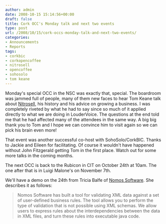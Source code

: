 ```yaml
---
author: admin
date: 2008-10-15 15:14:56+00:00
draft: false
title: Cork OCC's Monday talk and next two events
type: post
url: /2008/10/15/cork-occs-monday-talk-and-next-two-events/
categories:
- Announcements
- Reports
tags:
- corkbic
- corkopencoffee
- nitrosell
- opencoffee
- sohosolo
- tom keane
---
```


Monday's special OCC in the NSC was exactly that, special. The boardroom was jammed full of people, many of them new faces to hear Tom Keane talk about [Nitrosell](http://www.nitrosell.com/), his history and his advice on growing a business. I was completely riveted by what he had to say since so much of it applied directly to what we are doing in LouderVoice. The questions at the end told me that he had affected many of the attendees in the same way. A big big thank you to Tom and I hope we can convince him to visit again so we can pick his brain even more!

That event was another successful co-host with SohoSolo/CorkBIC. Thanks to Jackie and Eileen for facilitating. Of course it wouldn't have happened without John Fitzgerald getting Tom in the first place. Watch out for some more talks in the coming months.

The next OCC is back to the Rubicon in CIT on October 24th at 10am. The one after that is in Luigi Malone's on November 7th.

We'll have a demo on the 24th from Tricia Balfe of [Nomos Software](http://www.nomos-software.com/). She describes it as follows:


<blockquote>Nomos Software has built a tool for validating XML data against a set of user-defined business rules. The tool allows you to perform the type of validation that is not possible using XML schemas. We allow users to express rules about the interdependencies between the data in XML files, and turn these rules into executable java code.</blockquote>
